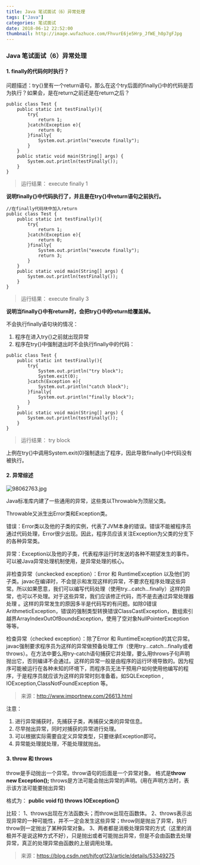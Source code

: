 ```yaml
---
title: Java 笔试面试（6）异常处理
tags: ["Java"]
categories: 笔试面试
date: 2018-06-12 22:52:00
thumbnail: http://image.wufazhuce.com/FhvurE6je5Hrp_JfWE_h0p7gFJpg
---
```


### Java 笔试面试（6）异常处理

#### 1. finally的代码何时执行？

问题描述：try{}里有一个return语句，那么在这个try后面的finally{}中的代码是否为执行？如果会，是在return之前还是在return之后？

```
public class Test {
	public static int testFinally(){
		try{
			return 1;
		}catch(Exception e){
			return 0;
		}finally{
			System.out.println("execute finally");	
		}
	}
	public static void main(String[] args) {
		System.out.println(testFinally());
	}
}
```
> 运行结果：
> execute finally
> 1

**说明finally{}中代码执行了，并且是在try{}中return语句之前执行。**

```
//在finally代码块中加入return
public class Test {
	public static int testFinally(){
		try{
			return 1;
		}catch(Exception e){
			return 0;
		}finally{
			System.out.println("execute finally");	
			return 3;
		}
	}
	public static void main(String[] args) {
		System.out.println(testFinally());
	}
}
```
> 运行结果：
> execute finally
> 3

**说明当finally{}中有return时，会把try{}中的return给覆盖掉。**

不会执行finally语句块的情况：
1. 程序在进入try{}之前就出现异常
2. 程序在try{}中强制退出时不会执行finally中的代码：
```
public class Test {
	public static int testFinally(){
		try{
			System.out.println("try block");
			System.exit(0);
		}catch(Exception e){
			System.out.println("catch block");
		}finally{
			System.out.println("finally block");	
		}
	}
	public static void main(String[] args) {
		System.out.println(testFinally());
	}
}
```
> 运行结果：
> try block

上例在try{}中调用System.exit(0)强制退出了程序，因此导致finally{}中代码没有被执行。

#### 2. 异常综述

![98062763.jpg](https://i.loli.net/2018/11/06/5be18b79e73ef.jpg)

Java标准库内建了一些通用的异常，这些类以Throwable为顶层父类。

Throwable又派生出Error类和Exception类。

错误：Error类以及他的子类的实例，代表了JVM本身的错误。错误不能被程序员通过代码处理，Error很少出现。因此，程序员应该关注Exception为父类的分支下的各种异常类。

异常：Exception以及他的子类，代表程序运行时发送的各种不期望发生的事件。可以被Java异常处理机制使用，是异常处理的核心。

非检查异常（unckecked exception）：Error 和 RuntimeException 以及他们的子类。javac在编译时，不会提示和发现这样的异常，不要求在程序处理这些异常。所以如果愿意，我们可以编写代码处理（使用try…catch…finally）这样的异常，也可以不处理。对于这些异常，我们应该修正代码，而不是去通过异常处理器处理 。这样的异常发生的原因多半是代码写的有问题。如除0错误ArithmeticException，错误的强制类型转换错误ClassCastException，数组索引越界ArrayIndexOutOfBoundsException，使用了空对象NullPointerException等等。

检查异常（checked exception）：除了Error 和 RuntimeException的其它异常。javac强制要求程序员为这样的异常做预备处理工作（使用try…catch…finally或者throws）。在方法中要么用try-catch语句捕获它并处理，要么用throws子句声明抛出它，否则编译不会通过。这样的异常一般是由程序的运行环境导致的。因为程序可能被运行在各种未知的环境下，而程序员无法干预用户如何使用他编写的程序，于是程序员就应该为这样的异常时刻准备着。如SQLException , IOException,ClassNotFoundException 等。
> 来源：http://www.importnew.com/26613.html

注意：
1. 进行异常捕获时，先捕获子类，再捕获父类的异常信息。
2. 尽早抛出异常，同时对捕获的异常进行处理。
3. 可以根据实际需要自定义异常类型，只要继承Exception即可。
4. 异常能处理就处理，不能处理就抛出。

#### 3. throw 和 throws

 throw是手动抛出一个异常。throw语句的后面是一个异常对象。
 格式是**throw new Exception();**
throws是方法可能会抛出异常的声明。(用在声明方法时，表示该方法可能要抛出异常)

格式为：
**public void f() throws IOException{}**

比较：
1、throws出现在方法函数头；而throw出现在函数体。
2、throws表示出现异常的一种可能性，并不一定会发生这些异常；throw则是抛出了异常，执行throw则一定抛出了某种异常对象。
3、两者都是消极处理异常的方式（这里的消极并不是说这种方式不好），只是抛出或者可能抛出异常，但是不会由函数去处理异常，真正的处理异常由函数的上层调用处理。

> 来源：https://blog.csdn.net/hjfcgt123/article/details/53349275

